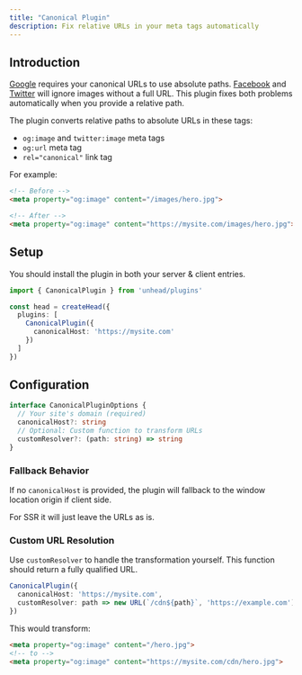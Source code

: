 ```yaml
---
title: "Canonical Plugin"
description: Fix relative URLs in your meta tags automatically
---
```


## Introduction

[Google](https://developers.google.com/search/docs/crawling-indexing/consolidate-duplicate-urls) requires your canonical URLs to use absolute paths. [Facebook](https://developers.facebook.com/docs/sharing/webmasters/getting-started) and [Twitter](https://developer.twitter.com/en/docs/twitter-for-websites/cards/overview/markup) will ignore images without a full URL. This plugin fixes both problems automatically
when you provide a relative path.

The plugin converts relative paths to absolute URLs in these tags:
- `og:image` and `twitter:image` meta tags
- `og:url` meta tag
- `rel="canonical"` link tag

For example:
```html
<!-- Before -->
<meta property="og:image" content="/images/hero.jpg">

<!-- After -->
<meta property="og:image" content="https://mysite.com/images/hero.jpg">
```

## Setup

You should install the plugin in both your server & client entries.

```ts
import { CanonicalPlugin } from 'unhead/plugins'

const head = createHead({
  plugins: [
    CanonicalPlugin({
      canonicalHost: 'https://mysite.com'
    })
  ]
})
```

## Configuration

```ts
interface CanonicalPluginOptions {
  // Your site's domain (required)
  canonicalHost?: string
  // Optional: Custom function to transform URLs
  customResolver?: (path: string) => string
}
```

### Fallback Behavior

If no `canonicalHost` is provided, the plugin will fallback to the window location origin if client side.

For SSR it will just leave the URLs as is.

### Custom URL Resolution

Use `customResolver` to handle the transformation yourself. This function should return a fully qualified URL.

```ts
CanonicalPlugin({
  canonicalHost: 'https://mysite.com',
  customResolver: path => new URL(`/cdn${path}`, 'https://example.com').toString()
})
```

This would transform:
```html
<meta property="og:image" content="/hero.jpg">
<!-- to -->
<meta property="og:image" content="https://mysite.com/cdn/hero.jpg">
```
